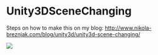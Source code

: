 # Unity3DSceneChanging

Steps on how to make this on my blog: http://www.nikola-breznjak.com/blog/unity3d/unity3d-scene-changing/

![](http://www.nikola-breznjak.com/blog/wp-content/uploads/2015/01/LevelChangeWithFading..gif)